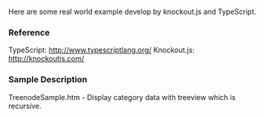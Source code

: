 
Here are some real world example develop by knockout.js and TypeScript.

### Reference ###

TypeScript: http://www.typescriptlang.org/
Knockout.js: http://knockoutjs.com/

### Sample Description ###

TreenodeSample.htm - Display category data with treeview which is recursive.
